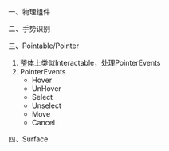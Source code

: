一、物理组件

二、手势识别

三、Pointable/Pointer

1. 整体上类似Interactable，处理PointerEvents
2. PointerEvents
   - Hover
   - UnHover
   - Select
   - Unselect
   - Move
   - Cancel

四、Surface


